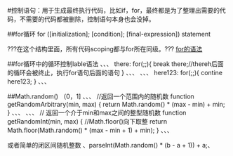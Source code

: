 #控制语句：用于生成最终执行代码，比如if，for，最终都是为了整理出需要的代码，不需要的代码都被删除，控制语句本身也会没掉。


##for循环
for ([initialization]; [condition]; [final-expression])
   statement

???在这个结构里面，所有代码scoping都与for所在同级。???
[for的语法](https://developer.mozilla.org/zh-CN/docs/Web/JavaScript/Reference/Statements/for)

##for循环中的循环控制lable语法
、、、
there:
    for(;;){
        break there;//thereh后面的循环会被终止，执行for语句后面的语句
    }
、、、
、、、
here123:
    for(;;){
        contine here123;
    }
、、、

##Math.random()  （0，1]
、、、
//返回一个范围内的随机数
function getRandomArbitrary(min, max) {
  return Math.random() * (max - min) + min;
}
、、、
、、、
// 返回一个介于min和max之间的整型随机数
function getRandomInt(min, max) {
    //Math.floor()向下取整
  return Math.floor(Math.random() * (max - min + 1) + min);
}
、、、

或者简单的闭区间随机整数
、parseInt(Math.random() * (b - a + 1)) + a;、